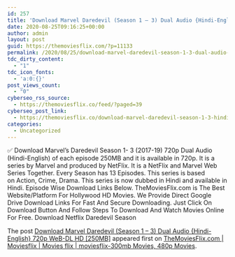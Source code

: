```yaml
---
id: 257
title: 'Download Marvel Daredevil (Season 1 – 3) Dual Audio {Hindi-English} 720p WeB-DL HD [250MB]'
date: 2020-08-25T09:16:25+00:00
author: admin
layout: post
guid: https://themoviesflix.com/?p=11133
permalink: /2020/08/25/download-marvel-daredevil-season-1-3-dual-audio-hindi-english-720p-web-dl-hd-250mb-2/
tdc_dirty_content:
  - "1"
tdc_icon_fonts:
  - 'a:0:{}'
post_views_count:
  - "0"
cyberseo_rss_source:
  - https://themoviesflix.co/feed/?paged=39
cyberseo_post_link:
  - https://themoviesflix.co/download-marvel-daredevil-season-1-3-hindi-720p/
categories:
  - Uncategorized
---
```

✅ Download Marvel’s Daredevil Season 1- 3 (2017-19) 720p Dual Audio (Hindi-English) of each episode&#160;250MB&#160;and it is available in&#160;720p. It is a series by Marvel and produced by&#160;NetFlix. It is a&#160;NetFlix&#160;and Marvel Web Series Together. Every Season has 13 Episodes. This series is based on&#160;Action, Crime, Drama.&#160;This series is now dubbed in Hindi and available in Hindi. Episode Wise Download Links Below. TheMoviesFlix.com&#160;is The Best Website/Platform For Hollywood HD Movies. We Provide Direct Google Drive Download Links For Fast And Secure Downloading. Just Click On Download Button&#160;And Follow Steps To&#160;Download And Watch Movies Online For Free. Download Netflix Daredevil Season 

The post <a rel="nofollow" href="https://themoviesflix.co/download-marvel-daredevil-season-1-3-hindi-720p/">Download Marvel Daredevil (Season 1 – 3) Dual Audio {Hindi-English} 720p WeB-DL HD [250MB]</a> appeared first on <a rel="nofollow" href="https://themoviesflix.co">TheMoviesFlix.com | Moviesflix | Movies flix | moviesflix-300mb Movies, 480p Movies</a>.